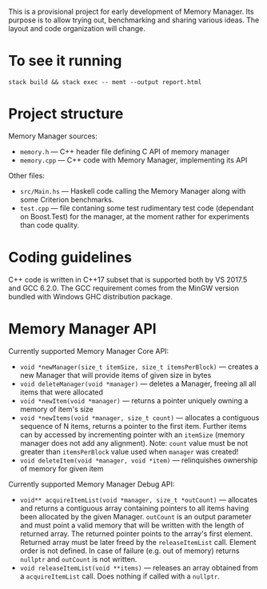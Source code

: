 This is a provisional project for early development of Memory Manager. Its purpose is to allow trying out, benchmarking and sharing various ideas. The layout and code organization will change.

# To see it running
```
stack build && stack exec -- memt --output report.html
```

# Project structure
Memory Manager sources:
* `memory.h` —  C++ header file defining C API of memory manager
* `memory.cpp` — C++ code with Memory Manager, implementing its API

Other files:
* `src/Main.hs` — Haskell code calling the Memory Manager along with some Criterion benchmarks.
* `test.cpp` — file contaning some test rudimentary test code (dependant on Boost.Test) for the manager, at the moment rather for experiments than code quality.

# Coding guidelines
C++ code is written in C++17 subset that is supported both by VS 2017.5 and GCC 6.2.0. The GCC requirement comes from the MinGW version bundled with Windows GHC distribution package.

# Memory Manager API
Currently supported Memory Manager Core API:
* `void *newManager(size_t itemSize, size_t itemsPerBlock)` — creates a new Manager that will provide items of given size in bytes
* `void deleteManager(void *manager)` — deletes a Manager, freeing all all items that were allocated
* `void *newItem(void *manager)` — returns a pointer uniquely owning a memory of item's size
* `void *newItems(void *manager, size_t count)` — allocates a contiguous sequence of N items, returns a pointer to the first item. Further items can by accessed by incrementing pointer with an `itemSize` (memory manager does not add any alignment). Note: `count` value must be not greater than `itemsPerBlock` value used when `manager` was created! 
* `void deleteItem(void *manager, void *item)` — relinquishes ownership of memory for given item

Currently supported Memory Manager Debug API:
* `void** acquireItemList(void *manager, size_t *outCount)` — allocates and returns a contiguous array containing pointers to all items having been allocated by the given Manager. `outCount` is an output parameter and must point a valid memory that will be written with the length of returned array. The returned pointer points to the array's first element. Returned array must be later freed by the `releaseItemList` call. Element order is not defined. In case of failure (e.g. out of memory) returns `nullptr` and `outCount` is not written.
* `void releaseItemList(void **items)` — releases an array obtained from a `acquireItemList` call. Does nothing if called with a `nullptr`.